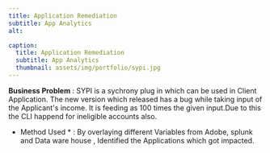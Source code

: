 ```yaml
---
title: Application Remediation
subtitle: App Analytics
alt: 

caption:
  title: Application Remediation 
  subtitle: App Analytics
  thumbnail: assets/img/portfolio/sypi.jpg
---
```

 **Business Problem** : SYPI is a sychrony plug in which can be used in Client Application. The new version which released has a bug while taking input of the Applicant's income. It is feeding as 100 times the given input.Due to this the CLI happend for ineligible accounts also. 

 * Method Used * : By overlaying different Variables from Adobe, splunk and Data ware house , Identified the Applications which got impacted.

 

